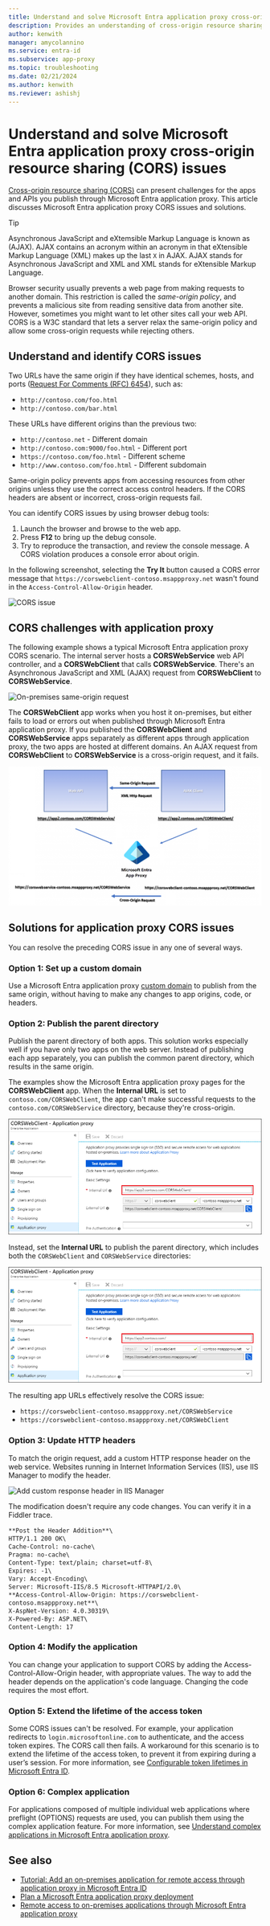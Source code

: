 ```yaml
---
title: Understand and solve Microsoft Entra application proxy cross-origin resource sharing (CORS) issues.
description: Provides an understanding of cross-origin resource sharing (CORS) in Microsoft Entra application proxy. Learn how to identify and solve CORS issues.
author: kenwith
manager: amycolannino
ms.service: entra-id
ms.subservice: app-proxy
ms.topic: troubleshooting
ms.date: 02/21/2024
ms.author: kenwith
ms.reviewer: ashishj
---
```


# Understand and solve Microsoft Entra application proxy cross-origin resource sharing (CORS) issues

[Cross-origin resource sharing (CORS)](https://www.w3.org/TR/cors/) can present challenges for the apps and APIs you publish through Microsoft Entra application proxy. This article discusses Microsoft Entra application proxy CORS issues and solutions.

> [!TIP]
> Asynchronous JavaScript and eXtemsible Markup Language is known as (AJAX). AJAX contains an acronym within an acronym in that eXtensible Markup Language (XML) makes up the last `X` in AJAX. AJAX stands for Asynchronous JavaScript and XML and XML stands for eXtensible Markup Language.

Browser security usually prevents a web page from making requests to another domain. This restriction is called the *same-origin policy*, and prevents a malicious site from reading sensitive data from another site. However, sometimes you might want to let other sites call your web API. CORS is a W3C standard that lets a server relax the same-origin policy and allow some cross-origin requests while rejecting others.

## Understand and identify CORS issues

Two URLs have the same origin if they have identical schemes, hosts, and ports ([Request For Comments (RFC) 6454](https://tools.ietf.org/html/rfc6454)), such as:

-   `http://contoso.com/foo.html`
-   `http://contoso.com/bar.html`

These URLs have different origins than the previous two:

-   `http://contoso.net` - Different domain
-   `http://contoso.com:9000/foo.html` - Different port
-   `https://contoso.com/foo.html` - Different scheme
-   `http://www.contoso.com/foo.html` - Different subdomain

Same-origin policy prevents apps from accessing resources from other origins unless they use the correct access control headers. If the CORS headers are absent or incorrect, cross-origin requests fail. 

You can identify CORS issues by using browser debug tools:

1. Launch the browser and browse to the web app.
1. Press **F12** to bring up the debug console.
1. Try to reproduce the transaction, and review the console message. A CORS violation produces a console error about origin.

In the following screenshot, selecting the **Try It** button caused a CORS error message that `https://corswebclient-contoso.msappproxy.net` wasn't found in the `Access-Control-Allow-Origin` header.

![CORS issue](./media/application-proxy-understand-cors-issues/image3.png)

## CORS challenges with application proxy

The following example shows a typical Microsoft Entra application proxy CORS scenario. The internal server hosts a **CORSWebService** web API controller, and a **CORSWebClient** that calls **CORSWebService**. There's an Asynchronous JavaScript and XML (AJAX) request from **CORSWebClient** to **CORSWebService**.

![On-premises same-origin request](./media/application-proxy-understand-cors-issues/image1.png)

The **CORSWebClient** app works when you host it on-premises, but either fails to load or errors out when published through Microsoft Entra application proxy. If you published the **CORSWebClient** and **CORSWebService** apps separately as different apps through application proxy, the two apps are hosted at different domains. An AJAX request from **CORSWebClient** to **CORSWebService** is a cross-origin request, and it fails.

![Application proxy CORS request](./media/application-proxy-understand-cors-issues/image2.png)

## Solutions for application proxy CORS issues

You can resolve the preceding CORS issue in any one of several ways.

### Option 1: Set up a custom domain

Use a Microsoft Entra application proxy [custom domain](how-to-configure-custom-domain.md) to publish from the same origin, without having to make any changes to app origins, code, or headers. 

### Option 2: Publish the parent directory

Publish the parent directory of both apps. This solution works especially well if you have only two apps on the web server. Instead of publishing each app separately, you can publish the common parent directory, which results in the same origin.

The examples show the Microsoft Entra application proxy pages for the **CORSWebClient** app. When the **Internal URL** is set to `contoso.com/CORSWebClient`, the app can't make successful requests to the `contoso.com/CORSWebService` directory, because they're cross-origin. 

![Publish app individually](./media/application-proxy-understand-cors-issues/image4.png)

Instead, set the **Internal URL** to publish the parent directory, which includes both the `CORSWebClient` and `CORSWebService` directories:

![Publish parent directory](./media/application-proxy-understand-cors-issues/image5.png)

The resulting app URLs effectively resolve the CORS issue:

- `https://corswebclient-contoso.msappproxy.net/CORSWebService`
- `https://corswebclient-contoso.msappproxy.net/CORSWebClient`

### Option 3: Update HTTP headers

To match the origin request, add a custom HTTP response header on the web service. Websites running in Internet Information Services (IIS), use IIS Manager to modify the header.

![Add custom response header in IIS Manager](./media/application-proxy-understand-cors-issues/image6.png)

The modification doesn't require any code changes. You can verify it in a Fiddler trace.

```
**Post the Header Addition**\
HTTP/1.1 200 OK\
Cache-Control: no-cache\
Pragma: no-cache\
Content-Type: text/plain; charset=utf-8\
Expires: -1\
Vary: Accept-Encoding\
Server: Microsoft-IIS/8.5 Microsoft-HTTPAPI/2.0\
**Access-Control-Allow-Origin: https://corswebclient-contoso.msappproxy.net**\
X-AspNet-Version: 4.0.30319\
X-Powered-By: ASP.NET\
Content-Length: 17
```

### Option 4: Modify the application

You can change your application to support CORS by adding the Access-Control-Allow-Origin header, with appropriate values. The way to add the header depends on the application's code language. Changing the code requires the most effort.

### Option 5: Extend the lifetime of the access token

Some CORS issues can't be resolved. For example, your application redirects to `login.microsoftonline.com` to authenticate, and the access token expires. The CORS call then fails. A workaround for this scenario is to extend the lifetime of the access token, to prevent it from expiring during a user’s session. For more information, see [Configurable token lifetimes in Microsoft Entra ID](~/identity-platform/configurable-token-lifetimes.md).

### Option 6: Complex application

For applications composed of multiple individual web applications where preflight (OPTIONS) requests are used, you can publish them using the complex application feature. For more information, see [Understand complex applications in Microsoft Entra application proxy](~/identity-platform/application-proxy-configure-complex-application.md).

## See also
- [Tutorial: Add an on-premises application for remote access through application proxy in Microsoft Entra ID](~/identity/app-proxy/application-proxy-add-on-premises-application.md) 
- [Plan a Microsoft Entra application proxy deployment](conceptual-deployment-plan.md) 
- [Remote access to on-premises applications through Microsoft Entra application proxy](overview-what-is-app-proxy.md)
